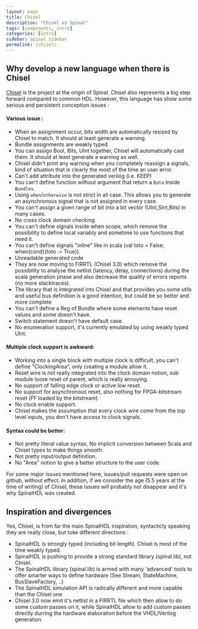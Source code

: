```yaml
---
layout: page
title: Chisel
description: "Chisel vs Spinal"
tags: [components, intro]
categories: [intro]
sidebar: spinal_sidebar
permalink: /chisel/
---
```


## Why develop a new language when there is Chisel

[Chisel](https://chisel.eecs.berkeley.edu/) is the project at the origin of Spinal. Chisel also represents a big step forward compared to common HDL. However, this language has show some serious and persistent conception issues :

#### Various issue :
- When an assignment occur, bits width are automatically resized by Chisel to match. It should at least generate a warning.
- Bundle assignments are weakly typed.
- You can assign Bool, Bits, UInt together, Chisel will automatically cast them. It should at least generate a warning as well.
- Chisel didn't print any warning when you completely reassign a signals, kind of situation that is clearly the most of the time an user error.
- Can't add attribute into the generated verilog (i.e. KEEP)
- You can't define function without argument that return a `Data` inside `Bundles`.
- Using `when`/`otherwise` is not strict in all case. This allows you to generate an asynchronous signal that is not assigned in every case.
- You can't assign a given range of bit into a bit vector (UInt,SInt,Bits) in many cases.
- No cross clock domain checking
- You can't define signals inside when scope, which remove the possibility to define local variably and sometime to use functions that need it.
- You can't define signals "inline" like in scala (val toto = False; when(cond){toto := True}).
- Unreadable generated code
- They are now moving to FIRRTL (Chisel 3.0) which remove the possibility to analyse the netlist (latency, delay, connections) during the scala generation phase and also decrease the quality of errors reports (no more stacktraces).
- The library that is integrated into Chisel and that provides you some utils and useful bus definition is a good intention, but could be so better and more complete
- You can't define a Reg of Bundle where some elements have reset values and some doesn't have.
- Switch statement doesn't have default case.
- No enumeration support, it's currently emulated by using weakly typed UInt.

#### Multiple clock support is awkward:
- Working into a single block with multiple clock is difficult, you can't define "ClockingArea", only creating a module allow it.
- Reset wire is not really integrated into the clock domain notion, sub module loose reset of parent, which is really annoying.
- No support of falling edge clock or active low reset.
- No support for asynchronous reset, also nothing for FPGA-bitstream reset (FF loaded by the bitstream)
- No clock enable support.
- Chisel makes the assumption that every clock wire come from the top level inputs, you don't have access to clock signals.

#### Syntax could be better:
- Not pretty literal value syntax, No implicit conversion between Scala and Chisel types to make things smooth.
- Not pretty input/output definition.
- No "Area" notion to give a better structure to the user code.

For some major issues mentioned here, issues/pull requests were open on github, without effect. In addition, if we consider the age (5.5 years at the time of writing) of Chisel, these issues will probably not disappear and it's why SpinalHDL was created.

## Inspiration and divergences

Yes, Chisel, is from far the main SpinalHDL inspiration, syntacticly speaking they are really close, but toke different directions :

- SpinalHDL is strongly typed (including bit length). Chisel is most of the time weakly typed.
- SpinalHDL is pushing to provide a strong standard library (spinal.lib), not Chisel.
- The SpinalHDL library (spinal.lib) is armed with many 'advanced' tools to offer smarter ways to define hardware (See Stream, StateMachine, BusSlaveFactory, ..)
- The SpinalHDL simulation API is radically different and more capable than the Chisel one
- Chisel 3.0 now emit it's netlist in a FIRRTL file which then allow to do some custom passes on it, while SpinalHDL allow to add custom passes directly durring the hardware elaboration before the VHDL/Verilog generation.
